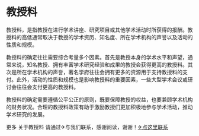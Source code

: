 # 教授料

教授料，是指教授在进行学术讲座、研究项目或其他学术活动时所获得的报酬。教授料的高低通常取决于教授的学术资历、知名度、所在学术机构的声誉以及活动的性质和规模。

教授料的确定往往需要综合考量多个因素。首先是教授本身的学术水平和声望，通常来说，知名教授、拥有丰富学术研究经验和成果的教授会获得更高的教授料。其次是所在学术机构的声誉，著名学府往往会拥有更多的资源用于支持教授料的支付。此外，活动的性质和规模也是影响教授料的重要因素，一些大型学术会议或研讨会往往会支付更高的教授料。

教授料的确定需要遵循公平公正的原则，既要保障教授的权益，也要兼顾学术机构的财务状况。合理的教授料政策有助于激励教授们更加积极地参与学术活动，推动学术研究的发展。

更多 关于教授料 请通过✈与我们联系，感谢阅读，谢谢！[✈点这里联系](https://1.k02.cc)